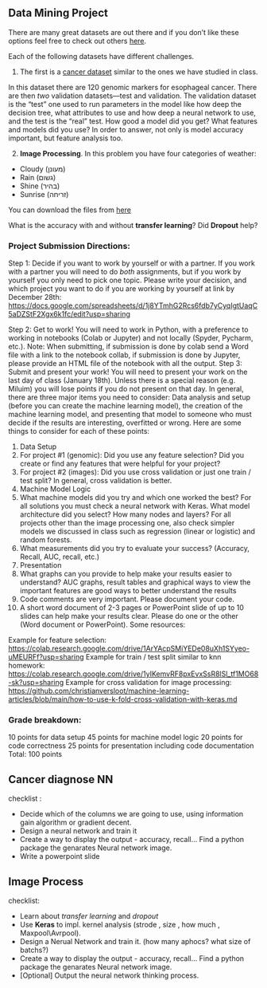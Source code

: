 ## Data Mining Project

There are many great datasets are out there and if you don’t like these options feel free to check out others [here](https://www.kdnuggets.com/datasets/index.html).


Each of the following datasets have different challenges.

1.	The first is a [cancer dataset](https://drive.google.com/file/d/1mwixo3EgQmxXCoFi_jdaEGOF84_tHfmL/view?usp=share_link) similar to the ones we have studied in class.

In this dataset there are 120 genomic markers for esophageal cancer. There are then *two* validation datasets—test and validation. The validation dataset is the “test” one used to run parameters in the model like how deep the decision tree, what attributes to use and how deep a neural network to use, and the test is the “real” test. How good a model did you get?  What features and models did you use? In order to answer, not only is model accuracy important, but feature analysis too.

2.	**Image Processing**.  In this problem you have four categories of weather:

* Cloudy  (מעונן)
* Rain  (גשום)
* Shine  (בהיר)
* Sunrise (זריחה)


You can download the files from [here](https://drive.google.com/file/d/10t_d-Rxl3TdeLXv8ey3hRUbBTuQKTy5W/view?usp=sharing)

What is the accuracy with and without **transfer learning**?  Did **Dropout** help? 

### Project Submission Directions:
Step 1: Decide if you want to work by yourself or with a partner. If you work with a partner you will need to do *both* assignments, but if you work by yourself you only need to pick one topic.   Please write your decision, and which project you want to do if you are working by yourself at link by December 28th:
https://docs.google.com/spreadsheets/d/1j8YTmhG2Rcs6fdb7yCyqIgtUaqC5aDZStF2Xgx6k1fc/edit?usp=sharing 

Step 2: Get to work!  You will need to work in Python, with a preference to working in notebooks (Colab or Jupyter) and not locally (Spyder,  Pycharm, etc.).
Note: When submitting, if submission is done by colab send a Word file with a link to the notebook collab, if submission is done by Jupyter, please provide an HTML file of the notebook with all the output.
Step 3: Submit and present your work!  You will need to present your work on the last day of class (January 18th).  Unless there is a special reason (e.g. Miluim) you will lose points if you do not present on that day.
In general, there are three major items you need to consider: Data analysis and setup (before you can create the machine learning model), the creation of the machine learning model, and presenting that model to someone who must decide if the results are interesting, overfitted or wrong. Here are some things to consider for each of these points:
1.	Data Setup
2.	For project #1 (genomic): Did you use any feature selection?  Did you create or find any features that were helpful for your project?
2.	For project #2 (images): Did you use cross validation or just one train / test split? In general, cross validation is better.
2.	Machine Model Logic
1.	What machine models did you try and which one worked the best?  For all solutions you must check a neural network with Keras.  What model architecture did you select?  How many nodes and layers?  For all projects other than the image processing one, also check simpler models we discussed in class such as regression (linear or logistic) and random forests.
2.	What measurements did you try to evaluate your success?  (Accuracy, Recall, AUC, recall, etc.)
3.	Presentation
1.	What graphs can you provide to help make your results easier to understand?  AUC graphs, result tables and graphical ways to view the important features are good ways to better understand the results
2.	Code comments are very important. Please document your code.
3.	A short word document of 2-3 pages or PowerPoint slide of up to 10 slides can help make your results clear.  Please do one or the other (Word document or PowerPoint).
Some resources:

Example for feature selection:
https://colab.research.google.com/drive/1ArYAcpSMiYEDe08uXh1SYyeo-uMEURFf?usp=sharing 
Example for train / test split similar to knn homework:
https://colab.research.google.com/drive/1yIKemvRF8pxEvxSsR8lSl_tf1MO68-sk?usp=sharing 
Example for cross validation for image processing:
https://github.com/christianversloot/machine-learning-articles/blob/main/how-to-use-k-fold-cross-validation-with-keras.md 


### Grade breakdown:
10 points for data setup
45 points for machine model logic
20 points for code correctness
25 points for presentation including code documentation
Total: 100 points  
 




## Cancer diagnose NN
checklist :

- Decide which of the columns we are going to use, using information gain algorithm or gradient decent.
- Design a neural network and train it
- Create a way to display the output - accuracy, recall... Find a python package the genarates Neural network image.
- Write a powerpoint slide

## Image Process
checklist:

- Learn about *transfer learning* and *dropout*
- Use **Keras** to impl. kernel analysis (strode , size , how much , Maxpool\Avrpool).
- Design a Nerual Network and train it. (how many aphocs? what size of batchs?)
- Create a way to display the output - accuracy, recall... Find a python package the genarates Neural network image.
- [Optional] Output the neural network thinking process.





